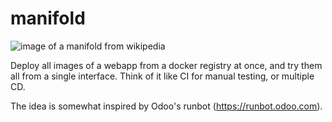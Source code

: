 # manifold

![image of a manifold from wikipedia](https://upload.wikimedia.org/wikipedia/commons/7/73/MorinSurfaceAsSphere%27sInsideVersusOutside.PNG)

Deploy all images of a webapp from a docker registry at once, and try them all
from a single interface. Think of it like CI for manual testing, or multiple
CD.

The idea is somewhat inspired by Odoo's runbot (https://runbot.odoo.com).

